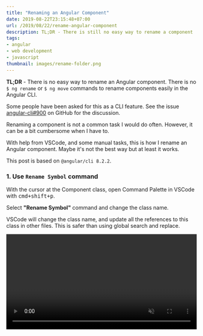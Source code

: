 ```yaml
---
title: "Renaming an Angular Component"
date: 2019-08-22T23:15:48+07:00
url: /2019/08/22/rename-angular-component
description: TL;DR - There is still no easy way to rename a component
tags:
- angular
- web development
- javascript
thumbnail: images/rename-folder.png
---
```


<p class="lead"><strong>TL;DR</strong> - There is no easy way to rename an Angular component.
There is no <code>$ ng rename</code> or <code>$ ng move</code> commands to rename components easily in the Angular CLI.</p>

Some people have been asked for this as a CLI feature. See the issue [angular-cli#900](https://github.com/angular/angular-cli/issues/900) on GitHub for the discussion.

Renaming a component is not a common task I would do often.
However, it can be a bit cumbersome when I have to.

With help from VSCode, and some manual tasks, this is how I rename an Angular component.
Maybe it's not the best way but at least it works.

This post is based on `@angular/cli 8.2.2`.

### 1. Use `Rename Symbol` command

With the cursor at the Component class, open Command Palette in VSCode with <kbd>cmd+shift+p</kbd>.

Select **"Rename Symbol"** command and change the class name.

VSCode will change the class name, and update all the references to this class in other files.
This is safer than using global search and replace.

<video src="images/rename-symbol.mp4" width="100%" autoplay muted controls>

### 2. Save all files with `Save All` command

When VSCode changes the symbol name, it will open all updated files but will not save the changes to disk.

A quick way to save all files is also using the command palette.

<kbd>cmd+shift+p</kbd> and select **"File: Save All"**.

<video src="images/save-all.mp4" width="100%" autoplay muted controls>

### 3. Rename folder and file names manually

Rename the component's folder and files names to the new name.
This is done manually from VSCode's file explorer.

![rename folder](images/rename-folder.png)

![rename files](images/rename-files.png)

VSCode will prompt to update import paths in other files. Select Yes.

![rename files](images/auto-update-imports.png)

### 4. Update paths in component decorator

Back to the component class, update paths in component decorator
with new file names that were changed in the previous step.

<video src="images/update-references.mp4" width="100%" autoplay muted controls>

### 5. Update component selector used in the templates

Since the component's selctor is changed, there will be a need to update componet's template tag in other templates too.

![update template tag](images/update-template-tag.png)

### 6. Update component name in its spec file

Update component's name in its spec file `*.spec.ts` to make the unit test report correct with updated name.

<video src="images/update-spec.mp4" width="100%" autoplay muted controls>

### 7. Verify

Check if everything is still working.

I like to run unit tests and run the production build commands
just to see if there is any error reported.

- `$ ng test`
- `$ ng build --prod`

If not, I *assume* renaming the component is done. 🤞

![production build](images/prod-build.png)
